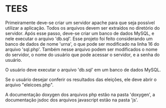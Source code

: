 # TEES

Primeiramente deve-se criar um servidor apache para que seja possível utilizar a aplicação. Todos os arquivos devem ser extraídos no diretório do servidor.
Após esse passo, deve-se criar um banco de dados MySQL, e nele executar o arquivo 'db.sql'.
Esse projeto foi feito considerando um banco de dados de nome 'urna', o que pode ser modificado na linha 16 do arquivo 'sql.php'. Também nesse arquivo podem ser modificados o nome do servidor, o nome do usuário que pode acessar o servidor, e a senha do usuário.

O usuário deve executar o arquivo 'db.sql' em um banco de dados MySQL. 


Se o usuário desejar conferir os resultados das eleições, ele deve abrir o arquivo "eleicoes.php".

A documentação doxygen dos arquivos php estão na pasta 'doxygen', a documentação jsdoc dos arquivos javascript estão na pasta 'js'.
